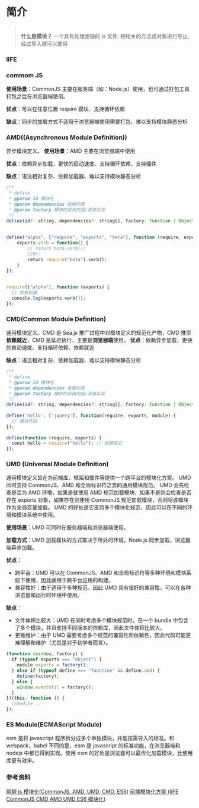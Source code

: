 # 简介

> &nbsp;  
> **什么是模块？**
> 一个具有处理逻辑的 js 文件, 把相关的方法或对象进行导出, 经过导入就可以使用
> &nbsp;

### IIFE

### commom JS

**使用场景**：CommonJS 主要在服务端（如：Node.js）使用，也可通过打包工具打包之后在浏览器端使用。

**优点**：可以在任意位置 require 模块、支持循环依赖

**缺点**：同步的加载方式不适用于浏览器端使用需要打包、难以支持模块静态分析

### AMD((Asynchronous Module Definition))

异步模块定义。
**使用场景**：AMD 主要在浏览器端中使用

**优点**：依赖异步加载，更快的启动速度、支持循环依赖、支持插件

**缺点**：语法相对复杂、依赖加载器、难以支持模块静态分析

```js
/**
 * define
 * @param id 模块名
 * @param dependencies 依赖列表
 * @param factory 模块的具体内容/具体实现
 */
define(id?: string, dependencies?: string[], factory: Function | Object);
​
​
define("alpha", ["require", "exports", "beta"], function (require, exports, beta) {
    exports.verb = function() {
        // return beta.verb();
        //Or:
        return require("beta").verb();
    }
});
​
​
require(["alpha"], function (exports) {
  // 依赖前置
  console.log(exports.verb());
});

```

### CMD(Common Module Definition)

通用模块定义。CMD 是 Sea.js 推广过程中对模块定义的规范化产物，CMD 推崇**依赖就近**，CMD 是延迟执行，主要是**浏览器端**使用。
**优点**：依赖异步加载，更快的启动速度、支持循环依赖、依赖就近

**缺点**：语法相对复杂、依赖加载器、难以支持模块静态分析

```js
/**
 * define
 * @param id 模块名
 * @param dependencies 依赖列表
 * @param factory 模块的具体内容/具体实现
 */
define(id?: string, dependencies?: string[], factory: Function | Object);
​
define('hello', ['jquery'], function(require, exports, module) {
  // 模块代码
});
​
define(function (require, exports) {
  const hello = require("hello"); // 依赖就近
});

```

### UMD (Universal Module Definition)

通用模块定义旨在为前端库、框架和插件等提供一个跨平台的模块化方案。
UMD 同时支持 CommonJS、AMD 和全局标识符之类的通用模块规范。
UMD 会先检查是否为 AMD 环境，如果是就使用 AMD 规范加载模块，如果不是则会检查是否存在 exports 对象，如果存在则使用 CommonJS 规范加载模块，否则将该模块作为全局变量加载。
UMD 的好处是它支持多个模块化规范，因此可以在不同的环境和模块系统中使用。

**使用场景**：UMD 可同时在服务器端和浏览器端使用。

**加载方式**：UMD 加载模块的方式取决于所处的环境，Node.js 同步加载，浏览器端异步加载。

**优点**：

- 跨平台：UMD 可以在 CommonJS、AMD 和全局标识符等多种环境和模块系统下使用，因此适用于跨平台应用的构建。
- 兼容性好：由于适用于多种规范，因此 UMD 具有很好的兼容性，可以在各种浏览器和运行时环境中使用。

**缺点**：

- 文件体积比较大：UMD 在同时考虑多个模块规范时，在一个 bundle 中包含了多个模块，并且支持不同版本的依赖库，因此文件体积比较大。
- 更难维护：由于 UMD 需要考虑多个规范的兼容性和依赖性，因此代码可能更难理解和维护（尤其是对于初学者而言）。

```js
(function (window, factory) {
  if (typeof exports === "object") {
    module.exports = factory();
  } else if (typeof define === "function" && define.amd) {
    define(factory);
  } else {
    window.eventUtil = factory();
  }
})(this, function () {
  //module ...
});
```

### ES Module(ECMAScript Module)

esm 是将 javascript 程序拆分成多个单独模块，并能按需导入的标准。和 webpack，babel 不同的是，esm 是 javascript 的标准功能，在浏览器端和 nodejs 中都已得到实现。使用 esm 的好处是浏览器可以最优化加载模块，比使用库更有效率。

### 参考资料

[聊聊 js 模块化(CommonJS, AMD, UMD, CMD, ES6)](https://juejin.cn/post/7203968787325960229#heading-1)
[前端模块化方案 (IIFE CommonJS CMD AMD UMD ES6 模块化)](https://juejin.cn/post/7213384257530970173)
